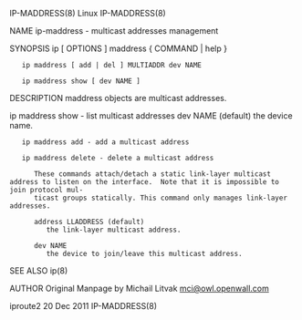 IP-MADDRESS(8)								     Linux								IP-MADDRESS(8)

NAME
       ip-maddress - multicast addresses management

SYNOPSIS
       ip [ OPTIONS ] maddress	{ COMMAND | help }

       ip maddress [ add | del ] MULTIADDR dev NAME

       ip maddress show [ dev NAME ]

DESCRIPTION
       maddress objects are multicast addresses.

   ip maddress show - list multicast addresses
       dev NAME (default)
	      the device name.

       ip maddress add - add a multicast address

       ip maddress delete - delete a multicast address

	      These commands attach/detach a static link-layer multicast address to listen on the interface.  Note that it is impossible to join protocol mul‐
	      ticast groups statically. This command only manages link-layer addresses.

	      address LLADDRESS (default)
		     the link-layer multicast address.

	      dev NAME
		     the device to join/leave this multicast address.

SEE ALSO
       ip(8)

AUTHOR
       Original Manpage by Michail Litvak <mci@owl.openwall.com>

iproute2								  20 Dec 2011								IP-MADDRESS(8)
